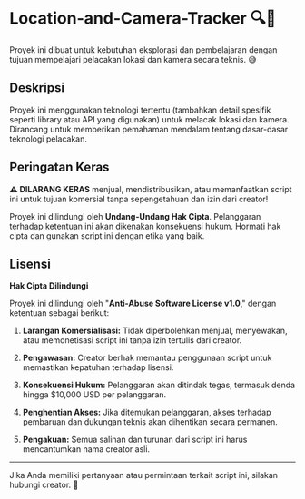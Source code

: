 # Location-and-Camera-Tracker 🔍🚩

Proyek ini dibuat untuk kebutuhan eksplorasi dan pembelajaran dengan tujuan mempelajari pelacakan lokasi dan kamera secara teknis. 😅

## Deskripsi
Proyek ini menggunakan teknologi tertentu (tambahkan detail spesifik seperti library atau API yang digunakan) untuk melacak lokasi dan kamera. Dirancang untuk memberikan pemahaman mendalam tentang dasar-dasar teknologi pelacakan.

## Peringatan Keras
**⚠️ DILARANG KERAS** menjual, mendistribusikan, atau memanfaatkan script ini untuk tujuan komersial tanpa sepengetahuan dan izin dari creator!

Proyek ini dilindungi oleh **Undang-Undang Hak Cipta**. Pelanggaran terhadap ketentuan ini akan dikenakan konsekuensi hukum. Hormati hak cipta dan gunakan script ini dengan etika yang baik.

## Lisensi
**Hak Cipta Dilindungi**

Proyek ini dilindungi oleh "**Anti-Abuse Software License v1.0**," dengan ketentuan sebagai berikut:

1. **Larangan Komersialisasi:**
   Tidak diperbolehkan menjual, menyewakan, atau memonetisasi script ini tanpa izin tertulis dari creator.

2. **Pengawasan:**
   Creator berhak memantau penggunaan script untuk memastikan kepatuhan terhadap lisensi.

3. **Konsekuensi Hukum:**
   Pelanggaran akan ditindak tegas, termasuk denda hingga $10,000 USD per pelanggaran.

4. **Penghentian Akses:**
   Jika ditemukan pelanggaran, akses terhadap pembaruan dan dukungan teknis akan dihentikan secara permanen.

5. **Pengakuan:**
   Semua salinan dan turunan dari script ini harus mencantumkan nama creator asli.

---

Jika Anda memiliki pertanyaan atau permintaan terkait script ini, silakan hubungi creator. 🚀

